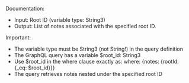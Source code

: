 Documentation:
- Input: Root ID (variable type: String3)
- Output: List of notes associated with the specified root ID.

Important:
- The variable type must be String3 (not String!) in the query definition
- The GraphQL query has a variable $root_id: String3
- Use $root_id in the where clause exactly as: where: {notes: {rootId: {_eq: $root_id}}}
- The query retrieves notes nested under the specified root ID